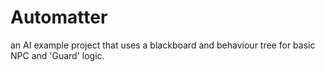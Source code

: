 # Automatter

an AI example project that uses a blackboard and behaviour tree for basic NPC and 'Guard' logic.
